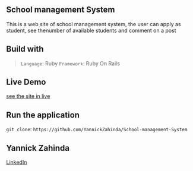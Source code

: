 ## School management System

This is a web site of school management system, the user can apply as student, see thenumber of available students and comment on a post

## Build with

> `Language`: Ruby
> `Framework`: Ruby On Rails

## Live Demo
[see the site in live](https://school-management0511.herokuapp.com/)

## Run the application

`git clone`: `https://github.com/YannickZahinda/School-management-System`

## Yannick Zahinda

[LinkedIn](https://www.linkedin.com/in/yannickmulikuza/)
